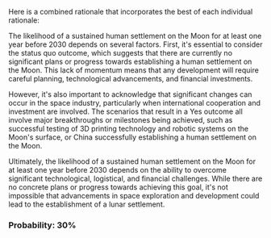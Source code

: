 Here is a combined rationale that incorporates the best of each individual rationale:

The likelihood of a sustained human settlement on the Moon for at least one year before 2030 depends on several factors. First, it's essential to consider the status quo outcome, which suggests that there are currently no significant plans or progress towards establishing a human settlement on the Moon. This lack of momentum means that any development will require careful planning, technological advancements, and financial investments.

However, it's also important to acknowledge that significant changes can occur in the space industry, particularly when international cooperation and investment are involved. The scenarios that result in a Yes outcome all involve major breakthroughs or milestones being achieved, such as successful testing of 3D printing technology and robotic systems on the Moon's surface, or China successfully establishing a human settlement on the Moon.

Ultimately, the likelihood of a sustained human settlement on the Moon for at least one year before 2030 depends on the ability to overcome significant technological, logistical, and financial challenges. While there are no concrete plans or progress towards achieving this goal, it's not impossible that advancements in space exploration and development could lead to the establishment of a lunar settlement.

### Probability: 30%